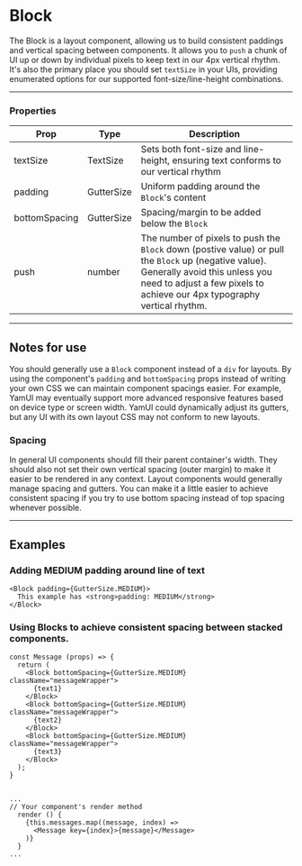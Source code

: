 # Block

The Block is a layout component, allowing us to build consistent paddings and vertical spacing between components. It allows you to `push` a chunk of UI up or down by individual pixels to keep text in our 4px vertical rhythm. It's also the primary place you should set `textSize` in your UIs, providing enumerated options for our supported font-size/line-height combinations.

---

### Properties

| Prop | Type | Description |
| ---- | ---- | ----------- |
| textSize | TextSize | Sets both font-size and line-height, ensuring text conforms to our vertical rhythm |
| padding | GutterSize | Uniform padding around the `Block`'s content |
| bottomSpacing | GutterSize | Spacing/margin to be added below the `Block` |
| push | number | The number of pixels to push the `Block` down (postive value) or pull the `Block` up (negative value). Generally avoid this unless you need to adjust a few pixels to achieve our 4px typography vertical rhythm. |

---

## Notes for use

You should generally use a `Block` component instead of a `div` for layouts. By using the component's `padding` and `bottomSpacing` props instead of writing your own CSS we can maintain component spacings easier. For example, YamUI may eventually support more advanced responsive features based on device type or screen width. YamUI could dynamically adjust its gutters, but any UI with its own layout CSS may not conform to new layouts.

### Spacing
In general UI components should fill their parent container's width. They should also not set their own vertical spacing (outer margin) to make it easier to be rendered in any context. Layout components would generally manage spacing and gutters. You can make it a little easier to achieve consistent spacing if you try to use bottom spacing instead of top spacing whenever possible.

---

## Examples

### Adding MEDIUM padding around line of text

```
<Block padding={GutterSize.MEDIUM}>
  This example has <strong>padding: MEDIUM</strong>
</Block>
```

### Using Blocks to achieve consistent spacing between stacked components.

```
const Message (props) => {
  return (
    <Block bottomSpacing={GutterSize.MEDIUM} className="messageWrapper">
      {text1}
    </Block>
    <Block bottomSpacing={GutterSize.MEDIUM} className="messageWrapper">
      {text2}
    </Block>
    <Block bottomSpacing={GutterSize.MEDIUM} className="messageWrapper">
      {text3}
    </Block>
  );
}


...
// Your component's render method
  render () {
    {this.messages.map((message, index) =>
      <Message key={index}>{message}</Message>
    )}
  }
...
```
